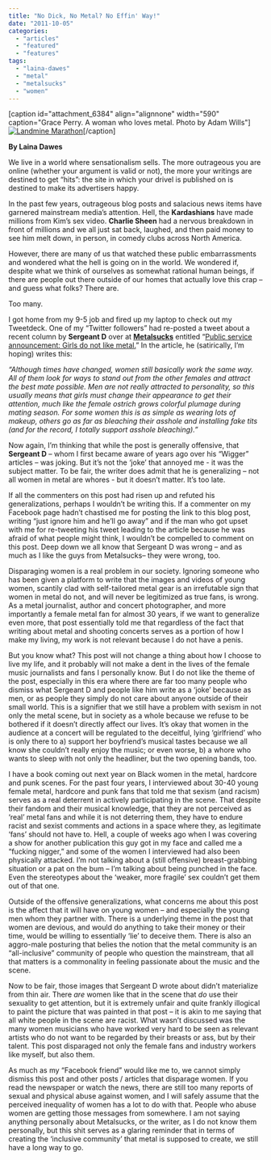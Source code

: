 ```yaml
---
title: "No Dick, No Metal? No Effin' Way!"
date: "2011-10-05"
categories: 
  - "articles"
  - "featured"
  - "features"
tags: 
  - "laina-dawes"
  - "metal"
  - "metalsucks"
  - "women"
---
```


\[caption id="attachment\_6384" align="alignnone" width="590" caption="Grace Perry. A woman who loves metal. Photo by Adam Wills"\][![Landmine Marathon](http://www.hellbound.ca/wp-content/uploads/2010/12/IMG_2201-Edit-595x396.jpg "Landmine Marathon")](http://www.hellbound.ca/wp-content/uploads/2010/12/IMG_2201-Edit.jpg)\[/caption\]

**By Laina Dawes**

We live in a world where sensationalism sells. The more outrageous you are online (whether your argument is valid or not), the more your writings are destined to get “hits”: the site in which your drivel is published on is destined to make its advertisers happy.

In the past few years, outrageous blog posts and salacious news items have garnered mainstream media’s attention. Hell, the **Kardashians** have made millions from Kim’s sex video. **Charlie Sheen** had a nervous breakdown in front of millions and we all just sat back, laughed, and then paid money to see him melt down, in person, in comedy clubs across North America.

However, there are many of us that watched these public embarrassments and wondered what the hell is going on in the world. We wondered if, despite what we think of ourselves as somewhat rational human beings, if there are people out there outside of our homes that actually love this crap – and guess what folks? There are.

Too many.

I got home from my 9-5 job and fired up my laptop to check out my Tweetdeck. One of my “Twitter followers” had re-posted a tweet about a recent column by **Sergeant D** over at **[Metalsucks](http://www.metalsucks.net )** entitled “[Public service announcement: Girls do not like metal.](http://www.metalsucks.net/2011/10/04/public-service-announcement-girls-do-not-like-metal/)” In the article, he (satirically, I’m hoping) writes this:

_“Although times have changed, women still basically work the same way. All of them look for ways to stand out from the other females and attract the best mate possible. Men are not really attracted to personality, so this usually means that girls must change their appearance to get their attention, much like the female ostrich grows colorful plumage during mating season. For some women this is as simple as wearing lots of makeup, others go as far as bleaching their asshole and installing fake tits (and for the record, I totally support asshole bleaching).”_

Now again, I’m thinking that while the post is generally offensive, that **Sergeant D** – whom I first became aware of years ago over his “Wigger” articles – was joking. But it’s not the ‘joke’ that annoyed me - it was the subject matter. To be fair, the writer does admit that he is generalizing – not all women in metal are whores - but it doesn’t matter. It’s too late.

If all the commenters on this post had risen up and refuted his generalizations, perhaps I wouldn’t be writing this. If a commenter on my Facebook page hadn’t chastised me for posting the link to this blog post, writing “just ignore him and he’ll go away” and if the man who got upset with me for re-tweeting his tweet leading to the article because he was afraid of what people might think, I wouldn’t be compelled to comment on this post. Deep down we all know that Sergeant D was wrong – and as much as I like the guys from Metalsucks– they were wrong, too.

Disparaging women is a real problem in our society. Ignoring someone who has been given a platform to write that the images and videos of young women, scantily clad with self-tailored metal gear is an irrefutable sign that women in metal do not, and will never be legitimized as true fans, is wrong. As a metal journalist, author and concert photographer, and more importantly a female metal fan for almost 30 years, if we want to generalize even more, that post essentially told me that regardless of the fact that writing about metal and shooting concerts serves as a portion of how I make my living, my work is not relevant because I do not have a penis.

But you know what? This post will not change a thing about how I choose to live my life, and it probably will not make a dent in the lives of the female music journalists and fans I personally know. But I do not like the theme of the post, especially in this era where there are far too many people who dismiss what Sergeant D and people like him write as a ‘joke’ because as men, or as people they simply do not care about anyone outside of their small world. This is a signifier that we still have a problem with sexism in not only the metal scene, but in society as a whole because we refuse to be bothered if it doesn’t directly affect our lives. It’s okay that women in the audience at a concert will be regulated to the deceitful, lying ‘girlfriend’ who is only there to a) support her boyfriend’s musical tastes because we all know she couldn’t really enjoy the music; or even worse, b) a whore who wants to sleep with not only the headliner, but the two opening bands, too.

I have a book coming out next year on Black women in the metal, hardcore and punk scenes. For the past four years, I interviewed about 30-40 young female metal, hardcore and punk fans that told me that sexism (and racism) serves as a real deterrent in actively participating in the scene. That despite their fandom and their musical knowledge, that they are not perceived as ‘real’ metal fans and while it is not deterring them, they have to endure racist and sexist comments and actions in a space where they, as legitimate ‘fans’ should not have to. Hell, a couple of weeks ago when I was covering a show for another publication this guy got in my face and called me a “fucking nigger,” and some of the women I interviewed had also been physically attacked. I’m not talking about a (still offensive) breast-grabbing situation or a pat on the bum – I’m talking about being punched in the face. Even the stereotypes about the ‘weaker, more fragile’ sex couldn’t get them out of that one.

Outside of the offensive generalizations, what concerns me about this post is the affect that it will have on young women – and especially the young men whom they partner with. There is a underlying theme in the post that women are devious, and would do anything to take their money or their time, would be willing to essentially ‘lie’ to deceive them. There is also an aggro-male posturing that belies the notion that the metal community is an “all-inclusive” community of people who question the mainstream, that all that matters is a commonality in feeling passionate about the music and the scene.

Now to be fair, those images that Sergeant D wrote about didn’t materialize from thin air. There _are_ women like that in the scene that _do_ use their sexuality to get attention, but it is extremely unfair and quite frankly illogical to paint the picture that was painted in that post – it is akin to me saying that all white people in the scene are racist. What wasn’t discussed was the many women musicians who have worked very hard to be seen as relevant artists who do not want to be regarded by their breasts or ass, but by their talent. This post disparaged not only the female fans and industry workers like myself, but also them.

As much as my “Facebook friend” would like me to, we cannot simply dismiss this post and other posts / articles that disparage women. If you read the newspaper or watch the news, there are still too many reports of sexual and physical abuse against women, and I will safely assume that the perceived inequality of women has a lot to do with that. People who abuse women are getting those messages from somewhere. I am not saying anything personally about Metalsucks, or the writer, as I do not know them personally, but this shit serves as a glaring reminder that in terms of creating the ‘inclusive community’ that metal is supposed to create, we still have a long way to go.
